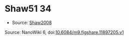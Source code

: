 <a name="material" />

# Shaw51 34
<script type="application/ld+json">
  {
    "@context": "https://schema.org/",
    "@type": "ChemicalSubstance",
    "@id": "https://egonw.github.io/nanowiki/nanowiki64.html#material",
    "http://purl.org/dc/terms/conformsTo":
      {
        "@type": "CreativeWork",
        "@id": "https://bioschemas.org/profiles/ChemicalSubstance/0.4-RELEASE/"
      },
    "identfier": "64",
    "name": "Shaw51 34",
    "url": "https://egonw.github.io/nanowiki/nanowiki64.html#material",
    "sameAs": "http://127.0.0.1/mediawiki/index.php/Special:URIResolver/Shaw51_34"
  }
</script>


* Source: [Shaw2008](Shaw2008.md)


Source: NanoWiki 6, doi:[10.6084/m9.figshare.11897205.v1](https://doi.org/10.6084/m9.figshare.11897205.v1)
